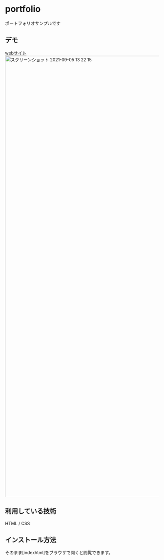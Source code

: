 # portfolio

ポートフォリオサンプルです

## デモ
[webサイト](https://jp-portfolio-jikei.herokuapp.com/)
<img width="1440" alt="スクリーンショット 2021-09-05 13 22 15" src="https://user-images.githubusercontent.com/89901859/132115284-a1f5e062-88a0-487c-873e-98561d2cb199.png">

## 利用している技術
HTML / CSS

## インストール方法
そのまま[indexhtml]をブラウザで開くと閲覧できます。
